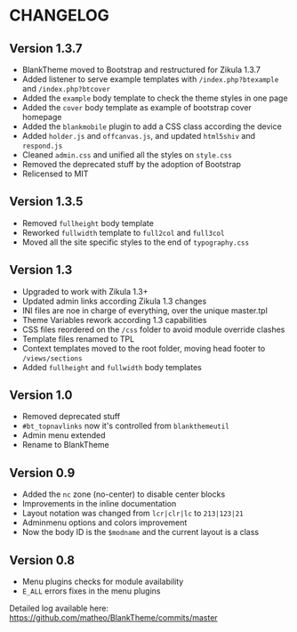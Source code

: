 
# CHANGELOG

## Version 1.3.7

* BlankTheme moved to Bootstrap and restructured for Zikula 1.3.7
* Added listener to serve example templates with `/index.php?btexample` and `/index.php?btcover`
* Added the `example` body template to check the theme styles in one page
* Added the `cover` body template as example of bootstrap cover homepage
* Added the `blankmobile` plugin to add a CSS class according the device
* Added `holder.js` and `offcanvas.js`, and updated `html5shiv` and `respond.js`
* Cleaned `admin.css` and unified all the styles on `style.css`
* Removed the deprecated stuff by the adoption of Bootstrap
* Relicensed to MIT

## Version 1.3.5

* Removed `fullheight` body template
* Reworked `fullwidth` template to `full2col` and `full3col`
* Moved all the site specific styles to the end of `typography.css`

## Version 1.3

* Upgraded to work with Zikula 1.3+
* Updated admin links according Zikula 1.3 changes
* INI files are noe in charge of everything, over the unique master.tpl
* Theme Variables rework according 1.3 capabilities
* CSS files reordered on the `/css` folder to avoid module override clashes
* Template files renamed to TPL
* Context templates moved to the root folder, moving head footer to `/views/sections`
* Added `fullheight` and `fullwidth` body templates

## Version 1.0

* Removed deprecated stuff
* `#bt_topnavlinks` now it's controlled from `blankthemeutil`
* Admin menu extended
* Rename to BlankTheme

## Version 0.9

* Added the `nc` zone (no-center) to disable center blocks
* Improvements in the inline documentation
* Layout notation was changed from `lcr|clr|lc` to `213|123|21`
* Adminmenu options and colors improvement
* Now the body ID is the `$modname` and the current layout is a class

## Version 0.8

* Menu plugins checks for module availability
* `E_ALL` errors fixes in the menu plugins

Detailed log available here:  
https://github.com/matheo/BlankTheme/commits/master
